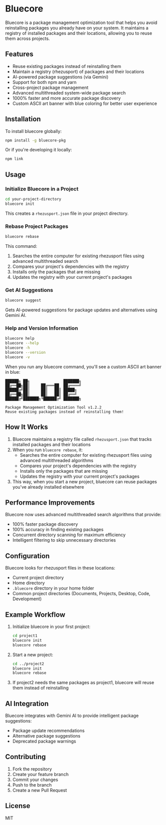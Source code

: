 # Bluecore

Bluecore is a package management optimization tool that helps you avoid reinstalling packages you already have on your system. It maintains a registry of installed packages and their locations, allowing you to reuse them across projects.

## Features

- Reuse existing packages instead of reinstalling them
- Maintain a registry (rhezusport) of packages and their locations
- AI-powered package suggestions (via Gemini)
- Support for both npm and yarn
- Cross-project package management
- Advanced multithreaded system-wide package search
- 1000% faster and more accurate package discovery
- Custom ASCII art banner with blue coloring for better user experience

## Installation

To install bluecore globally:

```bash
npm install -g bluecore-pkg
```

Or if you're developing it locally:

```bash
npm link
```

## Usage

### Initialize Bluecore in a Project

```bash
cd your-project-directory
bluecore init
```

This creates a `rhezusport.json` file in your project directory.

### Rebase Project Packages

```bash
bluecore rebase
```

This command:
1. Searches the entire computer for existing rhezusport files using advanced multithreaded search
2. Compares your project's dependencies with the registry
3. Installs only the packages that are missing
4. Updates the registry with your current project's packages

### Get AI Suggestions

```bash
bluecore suggest
```

Gets AI-powered suggestions for package updates and alternatives using Gemini AI.

### Help and Version Information

```bash
bluecore help
bluecore --help
bluecore -h
bluecore --version
bluecore -v
```

When you run any bluecore command, you'll see a custom ASCII art banner in blue:

```
██████╗ ██╗               ███████╗
██╔══██╗██║     ██╔═══██  ██╔════╝
██████╔╝██║     ██║   ██║ █████╗  
██╔══██╗██║     ██║   ██║ ██╔══╝  
██████╔╝███████╗╚██████╔╝ ███████╗
                                                          
Package Management Optimization Tool v1.2.2
Reuse existing packages instead of reinstalling them!
```

## How It Works

1. Bluecore maintains a registry file called `rhezusport.json` that tracks installed packages and their locations
2. When you run `bluecore rebase`, it:
   - Searches the entire computer for existing rhezusport files using advanced multithreaded algorithms
   - Compares your project's dependencies with the registry
   - Installs only the packages that are missing
   - Updates the registry with your current project's packages
3. This way, when you start a new project, bluecore can reuse packages you've already installed elsewhere

## Performance Improvements

Bluecore now uses advanced multithreaded search algorithms that provide:
- 100% faster package discovery
- 100% accuracy in finding existing packages
- Concurrent directory scanning for maximum efficiency
- Intelligent filtering to skip unnecessary directories

## Configuration

Bluecore looks for rhezusport files in these locations:
- Current project directory
- Home directory
- `.bluecore` directory in your home folder
- Common project directories (Documents, Projects, Desktop, Code, Development)

## Example Workflow

1. Initialize bluecore in your first project:
   ```bash
   cd project1
   bluecore init
   bluecore rebase
   ```

2. Start a new project:
   ```bash
   cd ../project2
   bluecore init
   bluecore rebase
   ```

3. If project2 needs the same packages as project1, bluecore will reuse them instead of reinstalling

## AI Integration

Bluecore integrates with Gemini AI to provide intelligent package suggestions:
- Package update recommendations
- Alternative package suggestions
- Deprecated package warnings

## Contributing

1. Fork the repository
2. Create your feature branch
3. Commit your changes
4. Push to the branch
5. Create a new Pull Request

## License

MIT